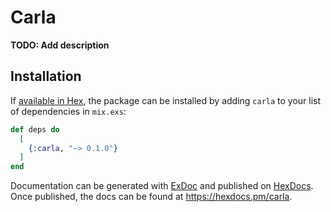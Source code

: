 # Carla

**TODO: Add description**

## Installation

If [available in Hex](https://hex.pm/docs/publish), the package can be installed
by adding `carla` to your list of dependencies in `mix.exs`:

```elixir
def deps do
  [
    {:carla, "~> 0.1.0"}
  ]
end
```

Documentation can be generated with [ExDoc](https://github.com/elixir-lang/ex_doc)
and published on [HexDocs](https://hexdocs.pm). Once published, the docs can
be found at <https://hexdocs.pm/carla>.

